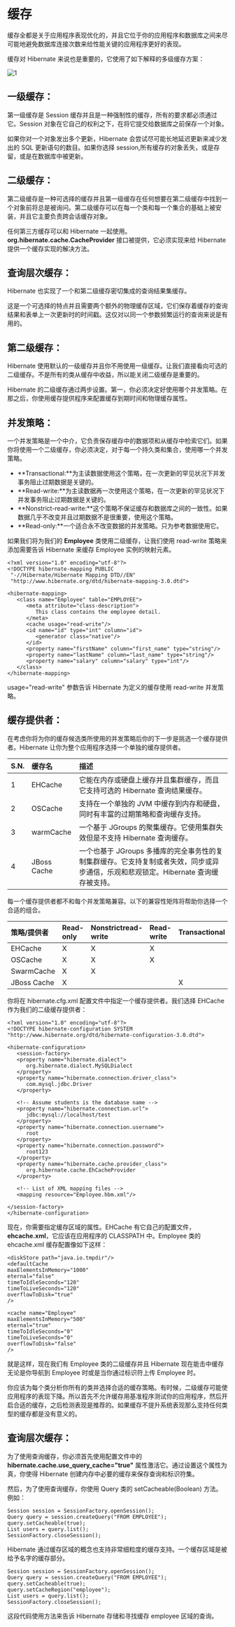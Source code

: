 # 缓存  

缓存全都是关于应用程序表现优化的，并且它位于你的应用程序和数据库之间来尽可能地避免数据库连接次数来给性能关键的应用程序更好的表现。  

缓存对 Hibernate 来说也是重要的，它使用了如下解释的多级缓存方案：  

![1](images/hibernate_cache.jpg)  

## 一级缓存：  

第一级缓存是 Session 缓存并且是一种强制性的缓存，所有的要求都必须通过它。Session 对象在它自己的权利之下，在将它提交给数据库之前保存一个对象。  

如果你对一个对象发出多个更新，Hibernate 会尝试尽可能长地延迟更新来减少发出的 SQL 更新语句的数目。如果你选择 session,所有缓存的对象丢失，或是存留，或是在数据库中被更新。  

## 二级缓存：

第二级缓存是一种可选择的缓存并且第一级缓存在任何想要在第二级缓存中找到一个对象前将总是被询问。第二级缓存可以在每一个类和每一个集合的基础上被安装，并且它主要负责跨会话缓存对象。  

任何第三方缓存可以和 Hibernate 一起使用。**org.hibernate.cache.CacheProvider** 接口被提供，它必须实现来给 Hibernate 提供一个缓存实现的解决方法。  

## 查询层次缓存：  

Hibernate 也实现了一个和第二级缓存密切集成的查询结果集缓存。  

这是一个可选择的特点并且需要两个额外的物理缓存区域，它们保存着缓存的查询结果和表单上一次更新时的时间戳。这仅对以同一个参数频繁运行的查询来说是有用的。  

## 第二级缓存：

Hibernate 使用默认的一级缓存并且你不用使用一级缓存。让我们直接看向可选的二级缓存。不是所有的类从缓存中收益，所以能关闭二级缓存是重要的。  

Hibernate 的二级缓存通过两步设置。第一，你必须决定好使用哪个并发策略。在那之后，你使用缓存提供程序来配置缓存到期时间和物理缓存属性。  

## 并发策略：  

一个并发策略是一个中介，它负责保存缓存中的数据项和从缓存中检索它们。如果你将使用一个二级缓存，你必须决定，对于每一个持久类和集合，使用哪一个并发策略。  

- **Transactional:**为主读数据使用这个策略，在一次更新的罕见状况下并发事务阻止过期数据是关键的。
- **Read-write:**为主读数据再一次使用这个策略，在一次更新的罕见状况下并发事务阻止过期数据是关键的。  
- **Nonstrict-read-write:**这个策略不保证缓存和数据库之间的一致性。如果数据几乎不改变并且过期数据不是很重要，使用这个策略。  
- **Read-only:**一个适合永不改变数据的并发策略。只为参考数据使用它。  

如果我们将为我们的 **Employee** 类使用二级缓存，让我们使用 read-write 策略来添加需要告诉 Hibernate 来缓存 Employee 实例的映射元素。  

```
<?xml version="1.0" encoding="utf-8"?>
<!DOCTYPE hibernate-mapping PUBLIC 
 "-//Hibernate/Hibernate Mapping DTD//EN"
 "http://www.hibernate.org/dtd/hibernate-mapping-3.0.dtd"> 

<hibernate-mapping>
   <class name="Employee" table="EMPLOYEE">
      <meta attribute="class-description">
         This class contains the employee detail. 
      </meta>
      <cache usage="read-write"/>
      <id name="id" type="int" column="id">
         <generator class="native"/>
      </id>
      <property name="firstName" column="first_name" type="string"/>
      <property name="lastName" column="last_name" type="string"/>
      <property name="salary" column="salary" type="int"/>
   </class>
</hibernate-mapping>
```  

usage="read-write" 参数告诉 Hibernate 为定义的缓存使用 read-write 并发策略。  

## 缓存提供者：

在考虑你将为你的缓存候选类所使用的并发策略后你的下一步是挑选一个缓存提供者。Hibernate 让你为整个应用程序选择一个单独的缓存提供者。  

|S.N.|缓存名|描述|
|:------|:-----|:-----|
|1|EHCache|它能在内存或硬盘上缓存并且集群缓存，而且它支持可选的 Hibernate 查询结果缓存。|
|2|OSCache|支持在一个单独的 JVM 中缓存到内存和硬盘，同时有丰富的过期策略和查询缓存支持。|
|3|warmCache|一个基于 JGroups 的聚集缓存。它使用集群失效但是不支持 Hibernate 查询缓存。| 
|4|JBoss Cache|一个也基于 JGroups 多播库的完全事务性的复制集群缓存。它支持复制或者失效，同步或异步通信，乐观和悲观锁定。Hibernate 查询缓存被支持。|

每一个缓存提供者都不和每个并发策略兼容。以下的兼容性矩阵将帮助你选择一个合适的组合。  

|策略/提供者|Read-only|Nonstrictread-write|Read-write|Transactional|
|:-----|:-----|:-----|:-----|:-----|
|EHCache|X|X|X||
|OSCache|X|X|X||
|SwarmCache|X|X|||
|JBoss Cache|X|||X|

你将在 hibernate.cfg.xml 配置文件中指定一个缓存提供者。我们选择 EHCache 作为我们的二级缓存提供者：  

```
<?xml version="1.0" encoding="utf-8"?>
<!DOCTYPE hibernate-configuration SYSTEM 
"http://www.hibernate.org/dtd/hibernate-configuration-3.0.dtd">

<hibernate-configuration>
   <session-factory>
   <property name="hibernate.dialect">
      org.hibernate.dialect.MySQLDialect
   </property>
   <property name="hibernate.connection.driver_class">
      com.mysql.jdbc.Driver
   </property>

   <!-- Assume students is the database name -->
   <property name="hibernate.connection.url">
      jdbc:mysql://localhost/test
   </property>
   <property name="hibernate.connection.username">
      root
   </property>
   <property name="hibernate.connection.password">
      root123
   </property>
   <property name="hibernate.cache.provider_class">
      org.hibernate.cache.EhCacheProvider
   </property>

   <!-- List of XML mapping files -->
   <mapping resource="Employee.hbm.xml"/>

</session-factory>
</hibernate-configuration>
```  

现在，你需要指定缓存区域的属性。EHCache 有它自己的配置文件，**ehcache.xml**，它应该在应用程序的 CLASSPATH 中。Employee 类的ehcache.xml 缓存配置像如下这样：  

```
<diskStore path="java.io.tmpdir"/>
<defaultCache
maxElementsInMemory="1000"
eternal="false"
timeToIdleSeconds="120"
timeToLiveSeconds="120"
overflowToDisk="true"
/>

<cache name="Employee"
maxElementsInMemory="500"
eternal="true"
timeToIdleSeconds="0"
timeToLiveSeconds="0"
overflowToDisk="false"
/>
```  

就是这样，现在我们有 Employee 类的二级缓存并且 Hibernate 现在能击中缓存无论是你导航到 Employee 时或是当你通过标识符上传 Employee 时。  

你应该为每个类分析你所有的类并选择合适的缓存策略。有时候，二级缓存可能使应用程序的表现下降。所以首先不允许缓存用基准程序测试你的应用程序，然后开启合适的缓存，之后检测表现是推荐的。如果缓存不提升系统表现那么支持任何类型的缓存都是没有意义的。  

## 查询层次缓存：  

为了使用查询缓存，你必须首先使用配置文件中的 **hibernate.cache.use_query_cache="true"** 属性激活它。通过设置这个属性为真，你使得 Hibernate 创建内存中必要的缓存来保存查询和标识符集。  

然后，为了使用查询缓存，你使用 Query 类的 setCacheable(Boolean) 方法。例如：  

```
Session session = SessionFactory.openSession();
Query query = session.createQuery("FROM EMPLOYEE");
query.setCacheable(true);
List users = query.list();
SessionFactory.closeSession();
```  

Hibernate 通过缓存区域的概念也支持非常细粒度的缓存支持。一个缓存区域是被给予名字的缓存部分。  

```
Session session = SessionFactory.openSession();
Query query = session.createQuery("FROM EMPLOYEE");
query.setCacheable(true);
query.setCacheRegion("employee");
List users = query.list();
SessionFactory.closeSession();
```  

这段代码使用方法来告诉 Hibernate 存储和寻找缓存 employee 区域的查询。
